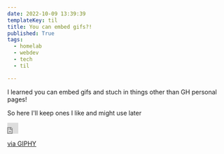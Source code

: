 ```yaml
---
date: 2022-10-09 13:39:39
templateKey: til
title: You can embed gifs?!
published: True
tags:
  - homelab
  - webdev
  - tech
  - til

---
```


I learned you can embed gifs and stuch in things other than GH personal pages!


So here I'll keep ones I like and might use later

<iframe src="https://giphy.com/embed/jXBwoFfPsCCoE" width="25px" height="25px" frameBorder="0" class="giphy-embed" allowFullScreen></iframe><p><a href="https://giphy.com/gifs/tech-rainbow-jXBwoFfPsCCoE">via GIPHY</a></p>
